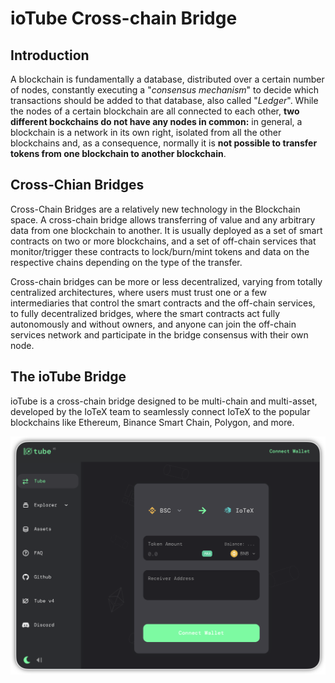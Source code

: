 # ioTube Cross-chain Bridge

## Introduction

A blockchain is fundamentally a database, distributed over a certain number of nodes, constantly executing a "_consensus mechanism_" to decide which transactions should be added to that database, also called "_Ledger_". While the nodes of a certain blockchain are all connected to each other, **two different bockchains do not have any nodes in common:** in general, a blockchain is a network in its own right, isolated from all the other blockchains and, as a consequence, normally it is **not possible to transfer tokens from one blockchain to another blockchain**.

## Cross-Chian Bridges

Cross-Chain Bridges are a relatively new technology in the Blockchain space. A cross-chain bridge allows transferring of value and any arbitrary data from one blockchain to another. It is usually deployed as a set of smart contracts on two or more blockchains, and a set of off-chain services that monitor/trigger these contracts to lock/burn/mint tokens and data on the respective chains depending on the type of the transfer.&#x20;

Cross-chain bridges can be more or less decentralized, varying from totally centralized architectures, where users must trust one or a few intermediaries that control the smart contracts and the off-chain services, to fully decentralized bridges, where the smart contracts act fully autonomously and without owners, and anyone can join the off-chain services network and participate in the bridge consensus with their own node.

## The ioTube Bridge

ioTube is a cross-chain bridge designed to be multi-chain and multi-asset, developed by the IoTeX team to seamlessly connect IoTeX to the popular blockchains like Ethereum, Binance Smart Chain, Polygon, and more.&#x20;

![](<../../.gitbook/assets/image (77).png>)
